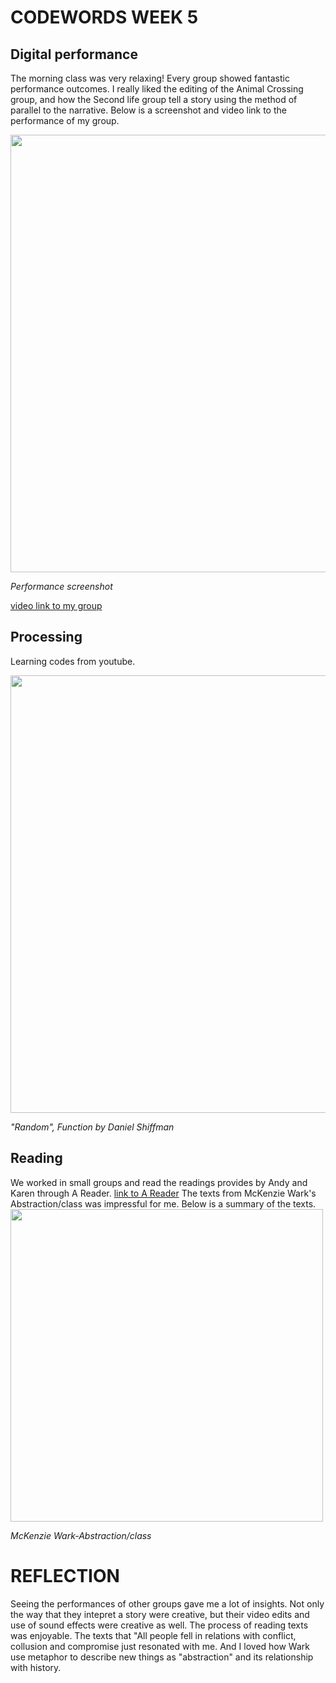 # CODEWORDS WEEK 5

## Digital performance
The morning class was very relaxing! Every group showed fantastic performance outcomes. I really liked the editing of the Animal Crossing group, and how the Second life group tell a story using the method of parallel to the narrative. Below is a screenshot and video link to the performance of my group.

<img width="700" src="https://user-images.githubusercontent.com/68975607/91941904-986f5b00-ed2c-11ea-837d-a90d34a88740.jpg">

*Performance screenshot* 

[video link to my group](https://www.youtube.com/watch?v=I3YU3DuZJIg&t=2s)

## Processing 
Learning codes from youtube. 

<img width="700" src="https://user-images.githubusercontent.com/68975607/91940960-f307b780-ed2a-11ea-8f51-7e122526bc37.jpg">

*"Random", Function by Daniel Shiffman*

## Reading
We worked in small groups and read the readings provides by Andy and Karen through A Reader. [link to A Reader](http://digbeyond.com/readme/phplist.php?course=Code-Words) The texts from McKenzie Wark's Abstraction/class was impressful for me. Below is a summary of the texts.
<img width="500" src="https://user-images.githubusercontent.com/68975607/92667777-7171e400-f33f-11ea-8ce5-879d23079ae1.jpg">

*McKenzie Wark-Abstraction/class*

# REFLECTION
Seeing the performances of other groups gave me a lot of insights. Not only the way that they intepret a story were creative, but their video edits and use of sound effects were creative as well.
The process of reading texts was enjoyable. The texts that "All people fell in relations with conflict, collusion and compromise just resonated with me. And I loved how Wark use metaphor to describe new things as "abstraction" and its relationship with history.

